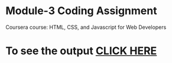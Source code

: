 # Module-3 Coding Assignment

Coursera course: HTML, CSS, and Javascript for Web Developers

# To see the output [CLICK HERE](https://shanumathi.github.io/coursera-test/master/Assignments/module-3-solution/index.html)
